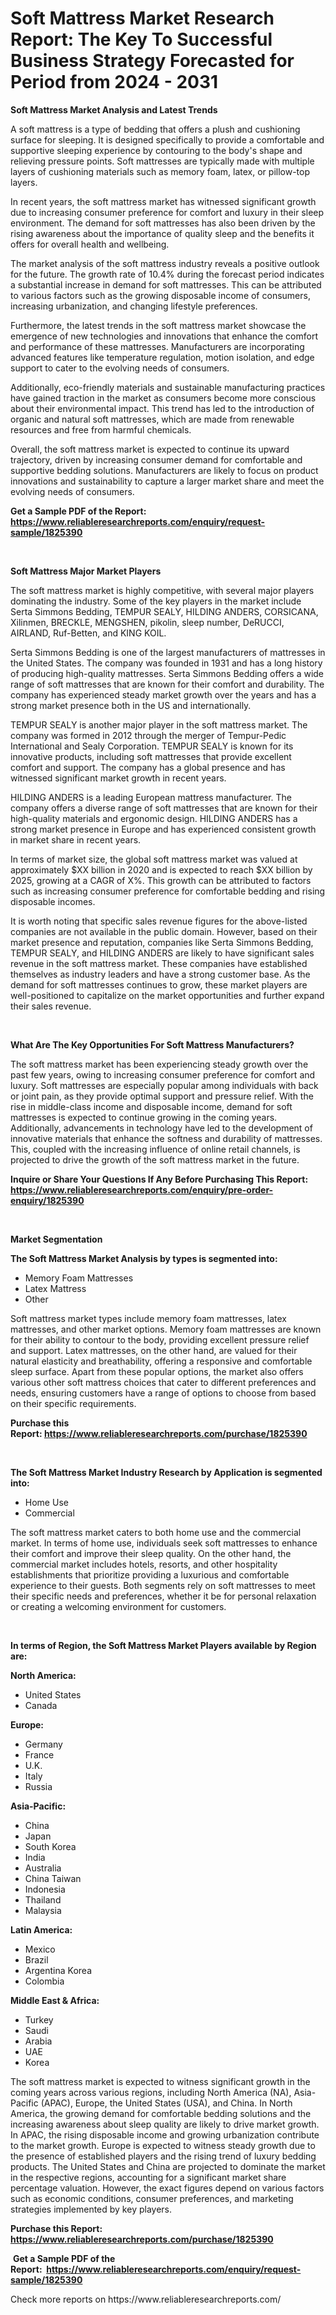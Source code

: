 <p><h1>Soft Mattress Market Research Report: The Key To Successful Business Strategy Forecasted for Period from 2024 - 2031</h1></p><p><strong>Soft Mattress Market Analysis and Latest Trends</strong></p>
<p><p>A soft mattress is a type of bedding that offers a plush and cushioning surface for sleeping. It is designed specifically to provide a comfortable and supportive sleeping experience by contouring to the body's shape and relieving pressure points. Soft mattresses are typically made with multiple layers of cushioning materials such as memory foam, latex, or pillow-top layers.</p><p>In recent years, the soft mattress market has witnessed significant growth due to increasing consumer preference for comfort and luxury in their sleep environment. The demand for soft mattresses has also been driven by the rising awareness about the importance of quality sleep and the benefits it offers for overall health and wellbeing.</p><p>The market analysis of the soft mattress industry reveals a positive outlook for the future. The growth rate of 10.4% during the forecast period indicates a substantial increase in demand for soft mattresses. This can be attributed to various factors such as the growing disposable income of consumers, increasing urbanization, and changing lifestyle preferences.</p><p>Furthermore, the latest trends in the soft mattress market showcase the emergence of new technologies and innovations that enhance the comfort and performance of these mattresses. Manufacturers are incorporating advanced features like temperature regulation, motion isolation, and edge support to cater to the evolving needs of consumers.</p><p>Additionally, eco-friendly materials and sustainable manufacturing practices have gained traction in the market as consumers become more conscious about their environmental impact. This trend has led to the introduction of organic and natural soft mattresses, which are made from renewable resources and free from harmful chemicals.</p><p>Overall, the soft mattress market is expected to continue its upward trajectory, driven by increasing consumer demand for comfortable and supportive bedding solutions. Manufacturers are likely to focus on product innovations and sustainability to capture a larger market share and meet the evolving needs of consumers.</p></p>
<p><strong>Get a Sample PDF of the Report:&nbsp; <a href="https://www.reliableresearchreports.com/enquiry/request-sample/1825390">https://www.reliableresearchreports.com/enquiry/request-sample/1825390</a></strong></p>
<p>&nbsp;</p>
<p><strong>Soft Mattress Major Market Players</strong></p>
<p><p>The soft mattress market is highly competitive, with several major players dominating the industry. Some of the key players in the market include Serta Simmons Bedding, TEMPUR SEALY, HILDING ANDERS, CORSICANA, Xilinmen, BRECKLE, MENGSHEN, pikolin, sleep number, DeRUCCI, AIRLAND, Ruf-Betten, and KING KOIL.</p><p>Serta Simmons Bedding is one of the largest manufacturers of mattresses in the United States. The company was founded in 1931 and has a long history of producing high-quality mattresses. Serta Simmons Bedding offers a wide range of soft mattresses that are known for their comfort and durability. The company has experienced steady market growth over the years and has a strong market presence both in the US and internationally.</p><p>TEMPUR SEALY is another major player in the soft mattress market. The company was formed in 2012 through the merger of Tempur-Pedic International and Sealy Corporation. TEMPUR SEALY is known for its innovative products, including soft mattresses that provide excellent comfort and support. The company has a global presence and has witnessed significant market growth in recent years.</p><p>HILDING ANDERS is a leading European mattress manufacturer. The company offers a diverse range of soft mattresses that are known for their high-quality materials and ergonomic design. HILDING ANDERS has a strong market presence in Europe and has experienced consistent growth in market share in recent years.</p><p>In terms of market size, the global soft mattress market was valued at approximately $XX billion in 2020 and is expected to reach $XX billion by 2025, growing at a CAGR of X%. This growth can be attributed to factors such as increasing consumer preference for comfortable bedding and rising disposable incomes.</p><p>It is worth noting that specific sales revenue figures for the above-listed companies are not available in the public domain. However, based on their market presence and reputation, companies like Serta Simmons Bedding, TEMPUR SEALY, and HILDING ANDERS are likely to have significant sales revenue in the soft mattress market. These companies have established themselves as industry leaders and have a strong customer base. As the demand for soft mattresses continues to grow, these market players are well-positioned to capitalize on the market opportunities and further expand their sales revenue.</p></p>
<p>&nbsp;</p>
<p><strong>What Are The Key Opportunities For Soft Mattress Manufacturers?</strong></p>
<p><p>The soft mattress market has been experiencing steady growth over the past few years, owing to increasing consumer preference for comfort and luxury. Soft mattresses are especially popular among individuals with back or joint pain, as they provide optimal support and pressure relief. With the rise in middle-class income and disposable income, demand for soft mattresses is expected to continue growing in the coming years. Additionally, advancements in technology have led to the development of innovative materials that enhance the softness and durability of mattresses. This, coupled with the increasing influence of online retail channels, is projected to drive the growth of the soft mattress market in the future.</p></p>
<p><strong>Inquire or Share Your Questions If Any Before Purchasing This Report: <a href="https://www.reliableresearchreports.com/enquiry/pre-order-enquiry/1825390">https://www.reliableresearchreports.com/enquiry/pre-order-enquiry/1825390</a></strong></p>
<p>&nbsp;</p>
<p><strong>Market Segmentation</strong></p>
<p><strong>The Soft Mattress Market Analysis by types is segmented into:</strong></p>
<p><ul><li>Memory Foam Mattresses</li><li>Latex Mattress</li><li>Other</li></ul></p>
<p><p>Soft mattress market types include memory foam mattresses, latex mattresses, and other market options. Memory foam mattresses are known for their ability to contour to the body, providing excellent pressure relief and support. Latex mattresses, on the other hand, are valued for their natural elasticity and breathability, offering a responsive and comfortable sleep surface. Apart from these popular options, the market also offers various other soft mattress choices that cater to different preferences and needs, ensuring customers have a range of options to choose from based on their specific requirements.</p></p>
<p><strong>Purchase this Report:&nbsp;<a href="https://www.reliableresearchreports.com/purchase/1825390">https://www.reliableresearchreports.com/purchase/1825390</a></strong></p>
<p>&nbsp;</p>
<p><strong>The Soft Mattress Market Industry Research by Application is segmented into:</strong></p>
<p><ul><li>Home Use</li><li>Commercial</li></ul></p>
<p><p>The soft mattress market caters to both home use and the commercial market. In terms of home use, individuals seek soft mattresses to enhance their comfort and improve their sleep quality. On the other hand, the commercial market includes hotels, resorts, and other hospitality establishments that prioritize providing a luxurious and comfortable experience to their guests. Both segments rely on soft mattresses to meet their specific needs and preferences, whether it be for personal relaxation or creating a welcoming environment for customers.</p></p>
<p>&nbsp;</p>
<p><strong>In terms of Region, the Soft Mattress Market Players available by Region are:</strong></p>
<p>
    <p> <strong> North America: </strong>
        <ul>
            <li>United States</li>
            <li>Canada</li>
        </ul>
        </p> 
    <p> <strong> Europe: </strong>
        <ul>
            <li>Germany</li>
            <li>France</li>
            <li>U.K.</li>
            <li>Italy</li>
            <li>Russia</li>
        </ul>
        </p> 
    <p> <strong> Asia-Pacific: </strong>
        <ul>
            <li>China</li>
            <li>Japan</li>
            <li>South Korea</li>
            <li>India</li>
            <li>Australia</li>
            <li>China Taiwan</li>
            <li>Indonesia</li>
            <li>Thailand</li>
            <li>Malaysia</li>
        </ul>
        </p> 
    <p> <strong> Latin America: </strong>
        <ul>
            <li>Mexico</li>
            <li>Brazil</li>
            <li>Argentina Korea</li>
            <li>Colombia</li>
        </ul>
        </p> 
    <p> <strong> Middle East & Africa: </strong>
        <ul>
            <li>Turkey</li>
            <li>Saudi</li>
            <li>Arabia</li>
            <li>UAE</li>
            <li>Korea</li>
        </ul>
    </p>
    </p>
<p><p>The soft mattress market is expected to witness significant growth in the coming years across various regions, including North America (NA), Asia-Pacific (APAC), Europe, the United States (USA), and China. In North America, the growing demand for comfortable bedding solutions and the increasing awareness about sleep quality are likely to drive market growth. In APAC, the rising disposable income and growing urbanization contribute to the market growth. Europe is expected to witness steady growth due to the presence of established players and the rising trend of luxury bedding products. The United States and China are projected to dominate the market in the respective regions, accounting for a significant market share percentage valuation. However, the exact figures depend on various factors such as economic conditions, consumer preferences, and marketing strategies implemented by key players.</p></p>
<p><strong>Purchase this Report: <a href="https://www.reliableresearchreports.com/purchase/1825390">https://www.reliableresearchreports.com/purchase/1825390</a></strong></p>
<p>&nbsp;<strong>Get a Sample PDF of the Report:&nbsp;&nbsp;<a href="https://www.reliableresearchreports.com/enquiry/request-sample/1825390">https://www.reliableresearchreports.com/enquiry/request-sample/1825390</a></strong></p>
<p><strong></strong></p>
<p>Check more reports on https://www.reliableresearchreports.com/</p>